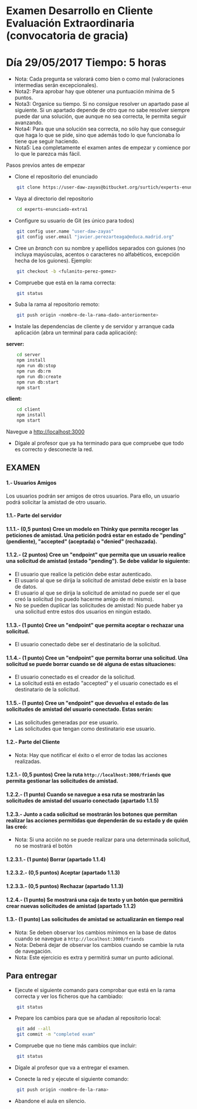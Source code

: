 Examen Desarrollo en Cliente Evaluación Extraordinaria (convocatoria de gracia)
===============================================================================

# Día 29/05/2017 Tiempo: 5 horas

* Nota: Cada pregunta se valorará como bien o como mal (valoraciones intermedias serán excepcionales).
* Nota2: Para aprobar hay que obtener una puntuación mínima de 5 puntos.
* Nota3: Organice su tiempo. Si no consigue resolver un apartado pase al siguiente. Si un apartado depende de otro que no sabe resolver siempre puede dar una solución, que aunque no sea correcta, le permita seguir avanzando.
* Nota4: Para que una solución sea correcta, no sólo hay que conseguir que haga lo que se pide, sino que además todo lo que funcionaba lo tiene que seguir haciendo.
* Nota5: Lea completamente el examen antes de empezar y comience por lo que le parezca más fácil.

Pasos previos antes de empezar

* Clone el repositorio del enunciado

```bash
    git clone https://user-daw-zayas@bitbucket.org/surtich/experts-enunciado-extra1.git
```

* Vaya al directorio del repositorio

```bash
    cd experts-enunciado-extra1
```

* Configure su usuario de Git (es único para todos)

```bash
    git config user.name "user-daw-zayas"
    git config user.email "javier.perezarteaga@educa.madrid.org"
```

* Cree un *branch* con su nombre y apellidos separados con guiones (no incluya mayúsculas, acentos o caracteres no alfabéticos, excepción hecha de los guiones). Ejemplo:

```bash
    git checkout -b <fulanito-perez-gomez>
```

* Compruebe que está en la rama correcta:

```bash
    git status
```

* Suba la rama al repositorio remoto:

```bash
    git push origin <nombre-de-la-rama-dado-anteriormente>
```

* Instale las dependencias de cliente y de servidor y arranque cada aplicación (abra un terminal para cada aplicación):

**server:**

```bash
    cd server
    npm install
    npm run db:stop
    npm run db:rm
    npm run db:create
    npm run db:start
    npm start
```

**client:**

```bash
    cd client
    npm install
    npm start
```

Navegue a [http://localhost:3000](http://localhost:3000)

* Dígale al profesor que ya ha terminado para que compruebe que todo es correcto y desconecte la red.

## EXAMEN

#### 1.- Usuarios Amigos

Los usuarios podrán ser amigos de otros usuarios. Para ello, un usuario podrá solicitar la amistad de otro usuario.

#### 1.1.- Parte del servidor

#### 1.1.1.- (0,5 puntos) Cree un modelo en Thinky que permita recoger las peticiones de amistad. Una petición podrá estar en estado de "pending" (pendiente), "accepted" (aceptada) o "denied" (rechazada).

#### 1.1.2.- (2 puntos) Cree un "endpoint" que permita que un usuario realice una solicitud de amistad (estado "pending"). Se debe validar lo siguiente:

  * El usuario que realice la petición debe estar autenticado.
  * El usuario al que se dirija la solicitud de amistad debe existir en la base de datos.
  * El usuario al que se dirija la solicitud de amistad no puede ser el que creó la solicitud (no puedo hacerme amigo de mí mismo).
  * No se pueden duplicar las solicitudes de amistad: No puede haber ya una solicitud entre estos dos usuarios en ningún estado.

#### 1.1.3.- (1 punto) Cree un "endpoint" que permita aceptar o rechazar una solicitud.

  * El usuario conectado debe ser el destinatario de la solicitud.

#### 1.1.4.- (1 punto) Cree un "endpoint" que permita borrar una solicitud. Una solicitud se puede borrar cuando se dé alguna de estas situaciones:

  * El usuario conectado es el creador de la solicitud.
  * La solicitud está en estado "accepted" y el usuario conectado es el destinatario de la solicitud.

#### 1.1.5.- (1 punto) Cree un "endpoint" que devuelva el estado de las solicitudes de amistad del usuario conectado. Estas serán:

  * Las solicitudes generadas por ese usuario.
  * Las solicitudes que tengan como destinatario ese usuario.

#### 1.2.- Parte del Cliente
  * Nota: Hay que notificar el éxito o el error de todas las acciones realizadas.

#### 1.2.1.- (0,5 puntos) Cree la ruta `http://localhost:3000/friends` que permita gestionar las solicitudes de amistad.
#### 1.2.2.- (1 punto) Cuando se navegue a esa ruta se mostrarán las solicitudes de amistad del usuario conectado (apartado 1.1.5)
#### 1.2.3.- Junto a cada solicitud se mostrarán los botones que permitan realizar las acciones permitidas que dependerán de su estado y de quién las creó:
  * Nota: Si una acción no se puede realizar para una determinada solicitud, no se mostrará el botón

#### 1.2.3.1.- (1 punto) Borrar (apartado 1.1.4)
#### 1.2.3.2.- (0,5 puntos) Aceptar (apartado 1.1.3)
#### 1.2.3.3.- (0,5 puntos) Rechazar (apartado 1.1.3)

#### 1.2.4.- (1 punto) Se mostrará una caja de texto y un botón que permitirá crear nuevas solicitudes de amistad (apartado 1.1.2)

#### 1.3.- (1 punto) Las solicitudes de amistad se actualizarán en tiempo real
  * Nota: Se deben observar los cambios mínimos en la base de datos cuando se navegue a `http://localhost:3000/friends`
  * Nota: Deberá dejar de observar los cambios cuando se cambie la ruta de navegación.
  * Nota: Este ejercicio es extra y permitirá sumar un punto adicional.

Para entregar
-------------

* Ejecute el siguiente comando para comprobar que está en la rama correcta y ver los ficheros que ha cambiado:


```bash
    git status
```

* Prepare los cambios para que se añadan al repositorio local:

```bash
    git add --all
    git commit -m "completed exam"
```

* Compruebe que no tiene más cambios que incluir:

```bash
    git status
```

* Dígale al profesor que va a entregar el examen.

* Conecte la red y ejecute el siguiente comando:

```bash
    git push origin <nombre-de-la-rama>
```

* Abandone el aula en silencio.
